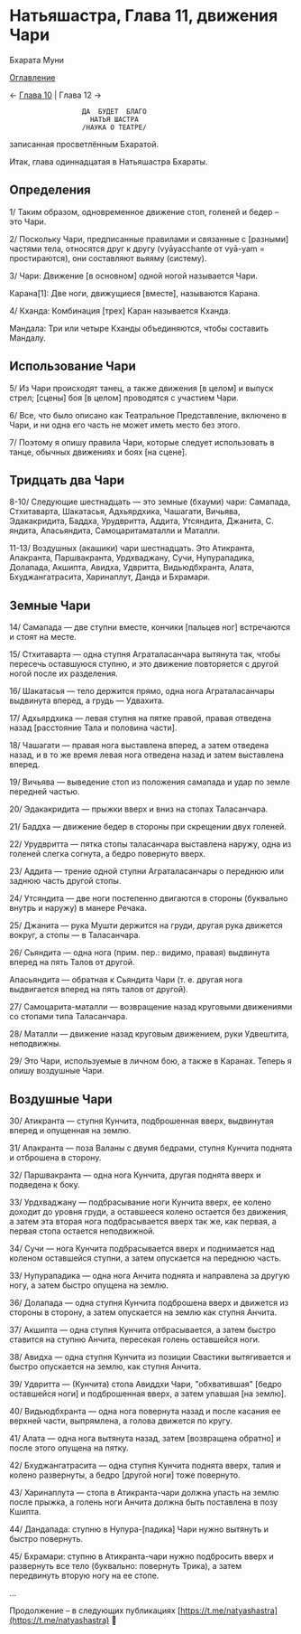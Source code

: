 # Натьяшастра, Глава 11, движения Чари

Бхарата Муни

[Оглавление](/dance)

← [Глава 10](/dance/ns-ch10) | Глава 12 →

                      ДА  БУДЕТ  БЛАГО
                        НАТЬЯ ШАСТРА
                      /НАУКА О ТЕАТРЕ/

записанная просветлённым Бхаратой.

Итак, глава одиннадцатая в Натьяшастра Бхараты.

## Определения

1/ Таким образом, одновременное движение стоп, голеней и бедер – это Чари.

2/ Поскольку Чари, предписанные правилами и связанные с [разными] частями тела, относятся друг к другу (vyāyacchante от vyā-yam = простираются), они составляют вьяяму (систему).

3/ Чари: Движение [в основном] одной ногой называется Чари.

Карана[1]: Две ноги, движущиеся [вместе], называются Карана.

4/ Кханда: Комбинация [трех] Каран называется Кханда.

Мандала: Три или четыре Кханды объединяются, чтобы составить Мандалу.

## Использование Чари

5/ Из Чари происходят танец, а также движения [в целом] и выпуск стрел; [сцены] боя [в целом] проводятся с участием Чари.

6/ Все, что было описано как Театральное Представление, включено в Чари, и ни одна его часть не может иметь место без этого.

7/ Поэтому я опишу правила Чари, которые следует использовать в танце, обычных движениях и боях [на сцене].

## Тридцать два Чари

8-10/ Следующие шестнадцать — это земные (бхауми) чари: Самапада, Стхитаварта, Шакатасья, Адхьярдхика, Чашагати, Вичьява, Эдакакридита, Баддха, Урудвритта, Аддита, Утсяндита, Джанита, С. яндита, Апасьяндита, Самоцаритаматалли и Маталли.

11-13/ Воздушных (акашики) чари шестнадцать. Это Атикранта, Апакранта, Паршвакранта, Урдхваджану, Сучи, Нупурападика, Долапада, Акшипта, Авидха, Удвритта, Видьюдбхранта, Алата, Бхуджангатрасита, Харинаплут, Данда и Бхрамари.

## Земные Чари

14/ Самапада — две ступни вместе, кончики [пальцев ног] встречаются и стоят на месте.

15/ Стхитаварта — одна ступня Аграталасанчара вытянута так, чтобы пересечь оставшуюся ступню, и это движение повторяется с другой ногой после их разделения.

16/ Шакатасья — тело держится прямо, одна нога Аграталасанчары выдвинута вперед, а грудь — Удвахита.

17/ Адхьярдхика — левая ступня на пятке правой, правая отведена назад [расстояние Тала и половина части].

18/ Чашагати — правая нога выставлена вперед, а затем отведена назад, и в то же время левая нога отведена назад и затем выставлена вперед.

19/ Вичьява — выведение стоп из положения самапада и удар по земле передней частью.

20/ Эдакакридита — прыжки вверх и вниз на стопах Таласанчара.

21/ Баддха — движение бедер в стороны при скрещении двух голеней.

22/ Урудвритта — пятка стопы таласанчара выставлена наружу, одна из голеней слегка согнута, а бедро повернуто вверх.

23/ Аддита — трение одной ступни Аграталасанчары о переднюю или заднюю часть другой стопы.

24/ Утсяндита — две ноги постепенно двигаются в стороны (буквально внутрь и наружу) в манере Речака.

25/ Джанита — рука Мушти держится на груди, другая рука движется вокруг, а стопы — в Таласанчара.

26/ Сьяндита — одна нога (прим. пер.: видимо, правая) выдвинута вперед на пять Талов от другой.

Апасьяндита — обратная к Сьяндита Чари (т. е. другая нога выдвигается вперед на пять талов от другой).

27/ Самоцарита-маталли — возвращение назад круговыми движениями со стопами типа Таласанчара.

28/ Маталли — движение назад круговым движением, руки Удвештита, неподвижны.

29/ Это Чари, используемые в личном бою, а также в Каранах. Теперь я опишу воздушные Чари.

## Воздушные Чари

30/ Атикранта — ступня Кунчита, подброшенная вверх, выдвинутая вперед и опущенная на землю.

31/ Апакранта — поза Валаны с двумя бедрами, ступня Кунчита поднята и отброшена в сторону.

32/ Паршвакранта — одна нога Кунчита, другая поднята вверх и подведена к боку.

33/ Урдхваджану — подбрасывание ноги Кунчита вверх, ее колено доходит до уровня груди, а оставшееся колено остается без движения, а затем эта вторая нога подбрасывается вверх так же, как первая, а первая стопа остается неподвижной.

34/ Сучи — нога Кунчита подбрасывается вверх и поднимается над коленом оставшейся ступни, а затем опускается на переднюю часть.

33/ Нупурападика — одна нога Анчита поднята и направлена за другую ногу, а затем быстро опущена на землю.

36/ Долапада — одна ступня Кунчита подброшена вверх и движется из стороны в сторону, а затем опускается на землю как ступня Анчита.

37/ Акшипта — одна ступня Кунчита отбрасывается, а затем быстро ставится на ступню Анчита, пересекая голень оставшейся ноги.

38/ Авидха — одна ступня Кунчита из позиции Свастики вытягивается и быстро опускается на землю, как ступня Анчита.

39/ Удвритта — (Кунчита) стопа Авиддхи Чари, "обхватившая" [бедро оставшейся ноги] и подброшенная вверх, а затем упавшая [на землю].

40/ Видьюдбхранта — одна нога повернута назад и после касания ее верхней части, выпрямлена, а голова движется по кругу.

41/ Алата — одна нога вытянута назад, затем [возвращена обратно] и после этого опущена на пятку.

42/ Бхуджангатрасита — одна ступня Кунчита поднята вверх, талия и колено развернуты, а бедро [другой ноги] тоже повернуто.

43/ Харинаплута — стопа в Атикранта-чари должна упасть на землю после прыжка, а голень ноги Анчита должна быть поставлена в позу Кшипта.

44/ Дандапада: ступню в Нупура-[падика] Чари нужно вытянуть и быстро повернуть.

45/ Бхрамари: ступню в Атикранта-чари нужно подбросить вверх и развернуть все тело (буквально: повернуть Трика), а затем передвинуть вторую ногу на ее стопе.

...

Продолжение – в следующих публикациях [https://t.me/natyashastra](https://t.me/natyashastra) 🙏
